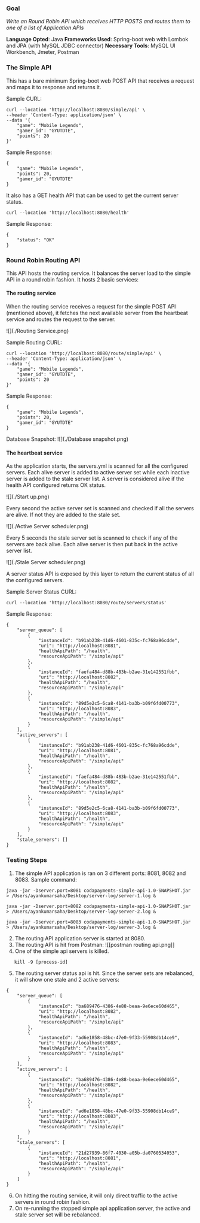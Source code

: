 ### Goal
*Write an Round Robin API which receives HTTP POSTS and routes them to one of a list of Application APIs*

**Language Opted**: Java
**Frameworks Used**: Spring-boot web with Lombok and JPA (with MySQL JDBC connector)
**Necessary Tools**: MySQL UI Workbench, Jmeter, Postman

### The Simple API

This has a bare minimum Spring-boot web POST API that receives a request and maps it to response and returns it.

Sample CURL:

```
curl --location 'http://localhost:8080/simple/api' \
--header 'Content-Type: application/json' \
--data '{
    "game": "Mobile Legends",
    "gamer_id": "GYUTDTE",
    "points": 20
}'
```

Sample Response:

```
{
    "game": "Mobile Legends",
    "points": 20,
    "gamer_id": "GYUTDTE"
}
```

It also has a GET health API that can be used to get the current server status.

```
curl --location 'http://localhost:8080/health'
```

Sample Response:

```
{
    "status": "OK"
}
```


### Round Robin Routing API

This API hosts the routing service. It balances the server load to the simple API in a round robin fashion. It hosts 2 basic services:

#### The routing service

When the routing service receives a request for the simple POST API (mentioned above), it fetches the next available server from the heartbeat service and routes the request to the server.

![](./Routing Service.png)

Sample Routing CURL:
```
curl --location 'http://localhost:8080/route/simple/api' \
--header 'Content-Type: application/json' \
--data '{
    "game": "Mobile Legends",
    "gamer_id": "GYUTDTE",
    "points": 20
}'
```

Sample Response:
```
{
    "game": "Mobile Legends",
    "points": 20,
    "gamer_id": "GYUTDTE"
}
```

Database Snapshot:
![](./Database snapshot.png)

#### The heartbeat service

As the application starts, the servers.yml is scanned for all the configured servers. Each alive server is added to active server set while each inactive server is added to the stale server list.
A server is considered alive if the health API configured returns OK status.

![](./Start up.png)

Every second the active server set is scanned and checked if all the servers are alive. If not they are added to the stale set.

![](./Active Server scheduler.png)

Every 5 seconds the stale server set is scanned to check if any of the servers are back alive. Each alive server is then put back in the active server list.

![](./Stale Server scheduler.png)

A server status API is exposed by this layer to return the current status of all the configured servers.

Sample Server Status CURL:
```
curl --location 'http://localhost:8080/route/servers/status'
```
Sample Response:
```
{
    "server_queue": [
        {
            "instanceId": "b91ab238-41d6-4601-835c-fc768a96cdde",
            "uri": "http://localhost:8081",
            "healthApiPath": "/health",
            "resourceApiPath": "/simple/api"
        },
        {
            "instanceId": "faefa484-d88b-483b-b2ae-31e142551fbb",
            "uri": "http://localhost:8082",
            "healthApiPath": "/health",
            "resourceApiPath": "/simple/api"
        },
        {
            "instanceId": "89d5e2c5-6ca8-4141-ba3b-b09f6fd00773",
            "uri": "http://localhost:8083",
            "healthApiPath": "/health",
            "resourceApiPath": "/simple/api"
        }
    ],
    "active_servers": [
        {
            "instanceId": "b91ab238-41d6-4601-835c-fc768a96cdde",
            "uri": "http://localhost:8081",
            "healthApiPath": "/health",
            "resourceApiPath": "/simple/api"
        },
        {
            "instanceId": "faefa484-d88b-483b-b2ae-31e142551fbb",
            "uri": "http://localhost:8082",
            "healthApiPath": "/health",
            "resourceApiPath": "/simple/api"
        },
        {
            "instanceId": "89d5e2c5-6ca8-4141-ba3b-b09f6fd00773",
            "uri": "http://localhost:8083",
            "healthApiPath": "/health",
            "resourceApiPath": "/simple/api"
        }
    ],
    "stale_servers": []
}
```


### Testing Steps

1. The simple API application is ran on 3 different ports: 8081, 8082 and 8083. Sample command:
```
java -jar -Dserver.port=8081 codapayments-simple-api-1.0-SNAPSHOT.jar > /Users/ayankumarsaha/Desktop/server-log/server-1.log &

java -jar -Dserver.port=8082 codapayments-simple-api-1.0-SNAPSHOT.jar > /Users/ayankumarsaha/Desktop/server-log/server-2.log &

java -jar -Dserver.port=8083 codapayments-simple-api-1.0-SNAPSHOT.jar > /Users/ayankumarsaha/Desktop/server-log/server-3.log &
```

2. The routing API application server is started at 8080.
3. The routing API is hit from Postman:
   ![[postman routing api.png]]
4. One of the simple api servers is killed.

```
   kill -9 [process-id]
```

5. The routing server status api is hit. Since the server sets are rebalanced, it will show one stale and 2 active servers:
```
{
    "server_queue": [
        {
            "instanceId": "ba689476-4386-4e88-beaa-9e6ece60d465",
            "uri": "http://localhost:8082",
            "healthApiPath": "/health",
            "resourceApiPath": "/simple/api"
        },
        {
            "instanceId": "ad6e1858-48bc-47e0-9f33-55908db14ce9",
            "uri": "http://localhost:8083",
            "healthApiPath": "/health",
            "resourceApiPath": "/simple/api"
        }
    ],
    "active_servers": [
        {
            "instanceId": "ba689476-4386-4e88-beaa-9e6ece60d465",
            "uri": "http://localhost:8082",
            "healthApiPath": "/health",
            "resourceApiPath": "/simple/api"
        },
        {
            "instanceId": "ad6e1858-48bc-47e0-9f33-55908db14ce9",
            "uri": "http://localhost:8083",
            "healthApiPath": "/health",
            "resourceApiPath": "/simple/api"
        }
    ],
    "stale_servers": [
        {
            "instanceId": "21d27939-86f7-4030-a05b-da0760534053",
            "uri": "http://localhost:8081",
            "healthApiPath": "/health",
            "resourceApiPath": "/simple/api"
        }
    ]
}
```

6. On hitting the routing service, it will only direct traffic to the active servers in round robin fashion.
7. On re-running the stopped simple api application server, the active and stale server set will be rebalanced.